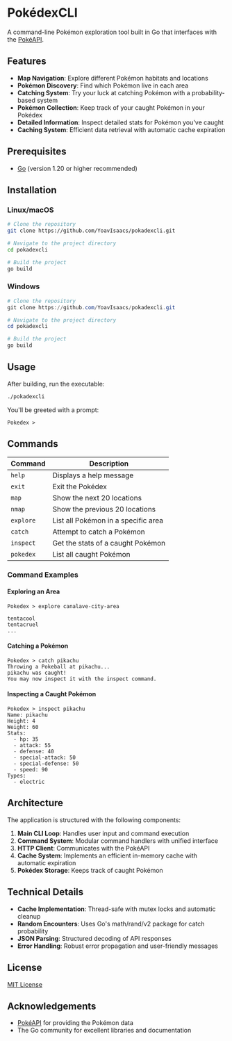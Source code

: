 # PokédexCLI

A command-line Pokémon exploration tool built in Go that interfaces with the [PokéAPI](https://pokeapi.co/).

## Features

- **Map Navigation**: Explore different Pokémon habitats and locations
- **Pokémon Discovery**: Find which Pokémon live in each area
- **Catching System**: Try your luck at catching Pokémon with a probability-based system
- **Pokémon Collection**: Keep track of your caught Pokémon in your Pokédex
- **Detailed Information**: Inspect detailed stats for Pokémon you've caught
- **Caching System**: Efficient data retrieval with automatic cache expiration

## Prerequisites

- [Go](https://golang.org/dl/) (version 1.20 or higher recommended)

## Installation

### Linux/macOS

```bash
# Clone the repository
git clone https://github.com/YoavIsaacs/pokadexcli.git

# Navigate to the project directory
cd pokadexcli

# Build the project
go build
```

### Windows

```powershell
# Clone the repository
git clone https://github.com/YoavIsaacs/pokadexcli.git

# Navigate to the project directory
cd pokadexcli

# Build the project
go build
```

## Usage

After building, run the executable:

```bash
./pokadexcli
```

You'll be greeted with a prompt:

```
Pokedex >
```

## Commands

| Command  | Description                           |
|----------|---------------------------------------|
| `help`   | Displays a help message               |
| `exit`   | Exit the Pokédex                      |
| `map`    | Show the next 20 locations            |
| `nmap`   | Show the previous 20 locations        |
| `explore`| List all Pokémon in a specific area   |
| `catch`  | Attempt to catch a Pokémon            |
| `inspect`| Get the stats of a caught Pokémon     |
| `pokedex`| List all caught Pokémon               |

### Command Examples

#### Exploring an Area

```
Pokedex > explore canalave-city-area

tentacool
tentacruel
...
```

#### Catching a Pokémon

```
Pokedex > catch pikachu
Throwing a Pokeball at pikachu...
pikachu was caught!
You may now inspect it with the inspect command.
```

#### Inspecting a Caught Pokémon

```
Pokedex > inspect pikachu
Name: pikachu
Height: 4
Weight: 60
Stats:
  - hp: 35
  - attack: 55
  - defense: 40
  - special-attack: 50
  - special-defense: 50
  - speed: 90
Types:
  - electric
```

## Architecture

The application is structured with the following components:

1. **Main CLI Loop**: Handles user input and command execution
2. **Command System**: Modular command handlers with unified interface
3. **HTTP Client**: Communicates with the PokéAPI
4. **Cache System**: Implements an efficient in-memory cache with automatic expiration
5. **Pokédex Storage**: Keeps track of caught Pokémon

## Technical Details

- **Cache Implementation**: Thread-safe with mutex locks and automatic cleanup
- **Random Encounters**: Uses Go's math/rand/v2 package for catch probability
- **JSON Parsing**: Structured decoding of API responses
- **Error Handling**: Robust error propagation and user-friendly messages

## License

[MIT License](LICENSE)

## Acknowledgements

- [PokéAPI](https://pokeapi.co/) for providing the Pokémon data
- The Go community for excellent libraries and documentation

